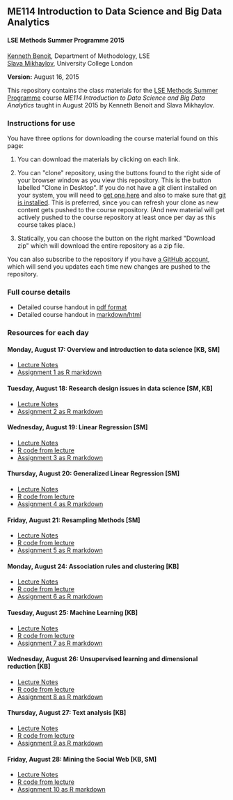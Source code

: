 ## ME114 Introduction to Data Science and Big Data Analytics ##


#### LSE Methods Summer Programme 2015

[Kenneth Benoit](kbenoit@lse.ac.uk), Department of Methodology, LSE  
[Slava Mikhaylov](s.mikhaylov@ucl.ac.uk), University College London 

**Version:** August 16, 2015

This repository contains the class materials for the [LSE Methods Summer Programme](http://www.lse.ac.uk/study/summerSchools/Methods/home.aspx) course *ME114 Introduction to Data Science and Big Data Analytics* taught in August 2015 by Kenneth Benoit and Slava Mikhaylov.  

### Instructions for use ###

You have three options for downloading the course material found on this page:  

1.  You can download the materials by clicking on each link.  

2.  You can "clone" repository, using the buttons found to the right side of your browser window as you view this repository.  This is the button labelled "Clone in Desktop".  If you do not have a git client installed on your system, you will need to [get one here](https://git-scm.com/download/gui) and also to make sure that [git is installed](https://git-scm.com/downloads).  This is preferred, since you can refresh your clone as new content gets pushed to the course repository.  (And new material will get actively pushed to the course repository at least once per day as this course takes place.)

3.  Statically, you can choose the button on the right marked "Download zip" which will download the entire repository as a zip file.

You can also subscribe to the repository if you have [a GitHub account](https://github.com), which will send you updates each time new changes are pushed to the repository.

### Full course details ###

- Detailed course handout in [pdf format](handout/ME114Handout.pdf)
- Detailed course handout in [markdown/html](handout/ME114Handout.md)

### Resources for each day ###

#### Monday, August 17: Overview and introduction to data science [KB, SM]

- [Lecture Notes](day1/ME114_day1.pdf)
- [Assignment 1 as R markdown](day1/ME114_assignment1_LASTNAME_FIRSTNAME.Rmd)

#### Tuesday, August 18: Research design issues in data science [SM, KB]  

- [Lecture Notes](day2/ME114_day2.pdf)
- [Assignment 2 as R markdown](day2/ME114_assignment2_LASTNAME_FIRSTNAME.Rmd)

#### Wednesday, August 19: Linear Regression [SM] 

- [Lecture Notes](day3/ME114_day3.pdf)
- [R code from lecture](day3/ME114_day3.Rmd)
- [Assignment 3 as R markdown](day3/ME114_assignment3_LASTNAME_FIRSTNAME.Rmd)

#### Thursday, August 20: Generalized Linear Regression [SM] 

- [Lecture Notes](day4/ME114_day4.pdf)
- [R code from lecture](day4/ME114_day4.Rmd)
- [Assignment 4 as R markdown](day4/ME114_assignment4_LASTNAME_FIRSTNAME.Rmd)

#### Friday, August 21: Resampling Methods [SM]

- [Lecture Notes](day5/ME114_day5.pdf)
- [R code from lecture](day5/ME114_day5.Rmd)
- [Assignment 5 as R markdown](day5/ME114_assignment5_LASTNAME_FIRSTNAME.Rmd)

#### Monday, August 24: Association rules and clustering [KB]

- [Lecture Notes](day6/ME114_day6.pdf)
- [R code from lecture](day6/ME114_day6.Rmd)
- [Assignment 6 as R markdown](day6/ME114_assignment1_LASTNAME_FIRSTNAME.Rmd)

#### Tuesday, August 25: Machine Learning [KB]

- [Lecture Notes](day7/ME114_day7.pdf)
- [R code from lecture](day7/ME114_day7.Rmd)
- [Assignment 7 as R markdown](day7/ME114_assignment7_LASTNAME_FIRSTNAME.Rmd)

#### Wednesday, August 26: Unsupervised learning and dimensional reduction [KB]

- [Lecture Notes](day8/ME114_day8.pdf)
- [R code from lecture](day8/ME114_day8.Rmd)
- [Assignment 8 as R markdown](day8/ME114_assignment8_LASTNAME_FIRSTNAME.Rmd)

#### Thursday, August 27: Text analysis [KB]

- [Lecture Notes](day9/ME114_day9.pdf)
- [R code from lecture](day9/ME114_day9.Rmd)
- [Assignment 9 as R markdown](day9/ME114_assignment9_LASTNAME_FIRSTNAME.Rmd)

#### Friday, August 28: Mining the Social Web [KB, SM]

- [Lecture Notes](day10/ME114_day10.pdf)
- [R code from lecture](day10/ME114_day10.Rmd)
- [Assignment 10 as R markdown](day10/ME114_assignment10_LASTNAME_FIRSTNAME.Rmd)

